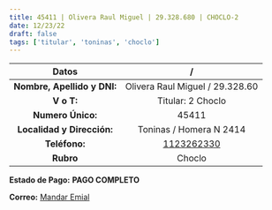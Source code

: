 ```yaml
---
title: 45411 | Olivera Raul Miguel | 29.328.680 | CHOCLO-2
date: 12/23/22
draft: false
tags: ['titular', 'toninas', 'choclo']
---
```


|          **Datos**          |                    /                   |
|:---------------------------:|:--------------------------------------:|
| **Nombre, Apellido y DNI:** |     Olivera Raul Miguel / 29.328.60    |
|          **V o T:**         |            Titular: 2 Choclo           |
|      **Numero Único:**      |                  45411                 |
|  **Localidad y Dirección:** |         Toninas / Homera N 2414        |
|        **Teléfono:**        | [1123262330](https://wa.me/1123262330) |
|          **Rubro**          |                 Choclo                 |

**Estado de Pago:** **PAGO COMPLETO**

**Correo:** [Mandar Emial](mailto:raulmiguelolivera1982@gmail.com)
